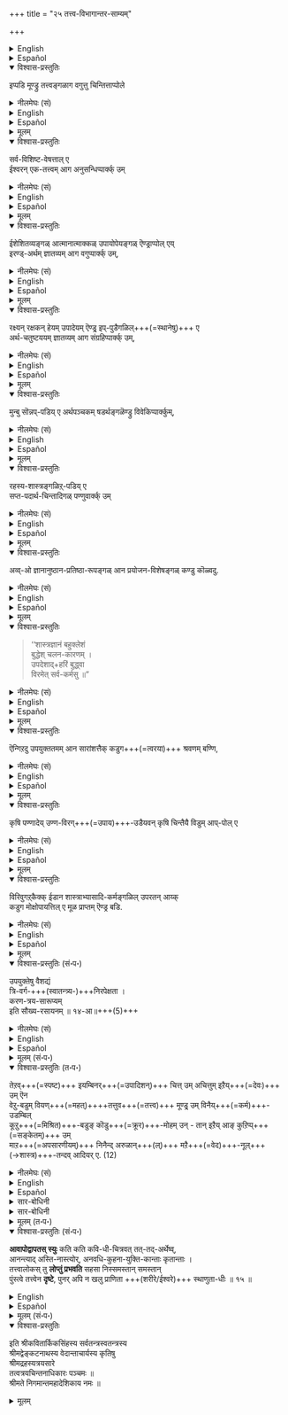 +++
title = "२५ तत्त्व-विभागान्तर-साम्यम्"

+++
<details><summary>English</summary>

OTHER CLASSIFICATIONS OF THE TATVAS OR ‘REALS':
</details>

<details><summary>Español</summary>

OTHER CLASSIFICATIONS OF THE TATVAS OR ‘REALS':
</details>

<details open><summary>विश्वास-प्रस्तुतिः</summary>

इप्पडि मूण्ड्रु तत्त्वङ्गळाग वगुत्तु चिन्तित्ताप्पोले  
</details>

<details><summary>नीलमेघः (सं)</summary>

इत्थं त्रीणि तत्त्वानीति विभज्य चिन्तयताम् इव
</details>

<details><summary>English</summary>

Here we have classified the Tattvas into three.  
</details>

<details><summary>Español</summary>

Here we have classified the Tattvas into three.  
</details>


<details><summary>मूलम्</summary>

इप्पडि मूण्ड्रु तत्त्वङ्गळाग वगुत्तु चिन्तित्ताप्पोले  
</details>

<details open><summary>विश्वास-प्रस्तुतिः</summary>

सर्व-विशिष्ट-वेषत्ताल् ए  
ईश्वरन् एक-तत्त्वम् आग अनुसन्धिप्पार्क्क् उम्  
</details>

<details><summary>नीलमेघः (सं)</summary>

सर्व-विशिष्ट-वेषेणेश्वर एकं तत्त्वम् इत्य् अनुसंदधताम्, 
</details>

<details><summary>English</summary>

So also some consider Iśvara 48 the only real or Tattva,  
because all other reals are His attributes.  
</details>

<details><summary>Español</summary>

So also some consider Iśvara 48 the only real or Tattva,  
because all other reals are His attributes.  
</details>
 


<details><summary>मूलम्</summary>

सर्वविशिष्टवेषत्ताले ईश्वरन् एकतत्त्वमाग अनुसन्धिप्पार्क्कुम्  
</details>

<details open><summary>विश्वास-प्रस्तुतिः</summary>

ईशेशितव्यङ्गळ् आत्मानात्माक्कळ् उपायोपेयङ्गळ् ऎण्ड्राप्पोल् एय्  
इरण्ड्-अर्थम् ज्ञातव्यम् आग वगुप्पार्क्क् उम्,  
</details>

<details><summary>नीलमेघः (सं)</summary>

ईशेशितव्ये, आत्मानात्मानौ, उपायोपेयौ  
इत्य्-एवं-रीत्या ऽर्थ-द्वयं ज्ञातव्यतया विभजमानानाम्  

</details>

<details><summary>English</summary>

Some have classified the tattvas into two as follows:  
The ruler and the ruled;  
the self and the non-self;  
the means and the end (upāya and upeya ).
</details>

<details><summary>Español</summary>

Some have classified the tattvas into two as follows:  
The ruler and the ruled;  
the self and the non-self;  
the means and the end (upāya and upeya ).
</details>

<details><summary>मूलम्</summary>

ईशेशितव्यङ्गळ् आत्मानात्माक्कळ् उपायोपेयङ्गळॆण्ड्राप्पोलेय् इरण्डर्थम् ज्ञातव्यमाग वगुप्पार्क्कुम्,  
</details>

<details open><summary>विश्वास-प्रस्तुतिः</summary>

रक्ष्यन् रक्षकन् हेयम् उपादेयम् ऎण्ड्र् इप्-पुडैगळिल्+++(=स्थानेषु)+++ ए  
अर्थ-चतुष्टययम् ज्ञातव्यम् आग संग्रहिप्पार्क्क् उम्,  
</details>

<details><summary>नीलमेघः (सं)</summary>

रक्ष्यो रक्षको, हेयम् उपादेयं चेत्य् एवं-प्रकारैर् अर्थ-चतुष्टयं ज्ञातव्यत्वेन संगृह्णानानाम्,
</details>


<details><summary>English</summary>

Some classify what should be known into four :  
the Saviour and that which is to be saved;  
that which should be rejected and that which should be accepted. 
</details>

<details><summary>Español</summary>

Some classify what should be known into four :  
the Saviour and that which is to be saved;  
that which should be rejected and that which should be accepted. 
</details>


<details><summary>मूलम्</summary>

रक्ष्यन् रक्षकन् हेयमुपादेय मॆण्ड्रिप्पुडैगळिले अर्थचतुष्टययम् ज्ञातव्यमाग संग्रहिप्पार्क्कुम्,  
</details>


<details open><summary>विश्वास-प्रस्तुतिः</summary>

मुन्बु सॊन्नप्-पडिय् ए अर्थपञ्चकम् षडर्थङ्गळॆण्ड्रु विवेकिप्पार्क्कुम्,  
</details>

<details><summary>नीलमेघः (सं)</summary>

पूर्वोक्तरीत्याऽर्थ-पञ्चकम् इति अर्थषट्कम् इति विवेचयताम्, 
</details>

<details><summary>English</summary>

Others classify what should be known under five heads  
as pointed out before  
and others into six. 
</details>

<details><summary>Español</summary>

Others classify what should be known under five heads  
as pointed out before  
and others into six. 
</details>


<details><summary>मूलम्</summary>

मुन्बु सॊन्नप्पडिये अर्थपञ्चकम् षडर्थङ्गळॆण्ड्रु विवेकिप्पार्क्कुम्,  
</details>

<details open><summary>विश्वास-प्रस्तुतिः</summary>

रहस्य-शास्त्रङ्गळिऱ्-‌पडिय् ए  
सप्त-पदार्थ-चिन्तादिगळ् पण्णुवार्क्क् उम्  
</details>

<details><summary>नीलमेघः (सं)</summary>

रहस्य-शास्त्रोक्त-रीत्या सप्त-पदार्थी-चिन्तादिकं कुर्वाणानां च  
</details>


<details><summary>English</summary>

In the Rahasyaśāstras, what should be known is stated to be seven. 
</details>

<details><summary>Español</summary>

In the Rahasyaśāstras, what should be known is stated to be seven. 
</details>


<details><summary>मूलम्</summary>

रहस्यशास्त्रङ्गळिऱ्‌पडिये सप्तपदार्थचिन्तादिगळ् पण्णुवार्क्कुम्  
</details>


<details open><summary>विश्वास-प्रस्तुतिः</summary>

अव्व्-ओ ज्ञानानुष्ठान-प्रतिष्ठा-रूपङ्गळ् आन प्रयोजन-विशेषङ्गळ् कण्डु कॊळ्वदु.  
</details>

<details><summary>नीलमेघः (सं)</summary>

तत्-तज्-ज्ञानानुष्ठान-प्रतिष्ठा-रूपाः प्रयोजन-विशेषा द्रष्टव्याः । 
</details>

<details><summary>English</summary>

To all those who think in those varied ways,  
there are respective advantages  
accruing to the strengthening of their knowledge and their daily observances.
</details>

<details><summary>Español</summary>

To all those who think in those varied ways,  
there are respective advantages  
accruing to the strengthening of their knowledge and their daily observances.
</details>


<details><summary>मूलम्</summary>

अव्वो ज्ञानानुष्ठानप्रतिष्ठारूपङ्गळान प्रयोजनविशेषङ्गळ् कण्डु कॊळ्वदु.  
</details>



<details open><summary>विश्वास-प्रस्तुतिः</summary>

> ‘‘शास्त्रज्ञानं बहुक्लेशं  
बुद्धेश् चलन-कारणम् ।  
उपदेशाद्+हरिं बुद्ध्वा  
विरमेत् सर्व-कर्मसु ॥” 
</details>

<details><summary>नीलमेघः (सं)</summary>

> ‘‘शास्त्रज्ञानं बहुक्लेशं  
बुद्धेश् चलन-कारणम् ।  
उपदेशाद्+हरिं बुद्ध्वा  
विरमेत् सर्व-कर्मसु ॥” 

</details>

<details><summary>English</summary>

What is said in the following śloka , is of course true:

"A knowledge of the śāstras  
can be obtained only with the greatest difficulty.  
Further it may unsettle the mind.  
Therefore having obtained a knowledge of Hari  
from the teaching of the guru,  
a man should cease from all such activities." 

This does not mean that one should make no attempt to learn the śāstras. 
</details>

<details><summary>Español</summary>

What is said in the following śloka , is of course true:

"A knowledge of the śāstras  
can be obtained only with the greatest difficulty.  
Further it may unsettle the mind.  
Therefore having obtained a knowledge of Hari  
from the teaching of the guru,  
a man should cease from all such activities." 

This does not mean that one should make no attempt to learn the śāstras. 
</details>


<details><summary>मूलम्</summary>

‘‘शास्त्रज्ञानं बहुक्लेशं बुद्धेश्चलनकारणम् । उपदेशाद्धरिं बुद्ध्वा विरमेत्सर्वकर्मसु ॥” 
</details>

<details open><summary>विश्वास-प्रस्तुतिः</summary>

ऎन्गिऱदु उपयुक्ततमम् आन सारांशत्तैक् कडुग+++(=त्वरया)+++ श्रवणम् बण्णि, 
</details>

<details><summary>नीलमेघः (सं)</summary>

इत्य् उक्तिः,  
उपयुक्ततमं सारांशं तूर्णं श्रुत्वा  
</details>

<details><summary>English</summary>

It only means that one should learn what is most important as quickly as possible 
</details>

<details><summary>Español</summary>

It only means that one should learn what is most important as quickly as possible 
</details>
 


<details><summary>मूलम्</summary>

ऎन्गिऱदु उपयुक्ततममान सारांशत्तैक् कडुग श्रवणम्बण्णि, 
</details>

<details open><summary>विश्वास-प्रस्तुतिः</summary>

कृषि पण्णादेय् उण्ण-विरग्+++(=उपाय)+++-उडैयवन् कृषि चिन्तैयै विडुम् आप्-पोल् ए
</details>

<details><summary>नीलमेघः (सं)</summary>

कृषिम् अन्तरैव भोक्तुम् उपायम् उपेयिवान्  
कृषिचिन्तां यथा त्यजति 
</details>

<details><summary>English</summary>

The man who has enough to eat without tilling the soil  
would never think of tilling it. 

(So also without wasting time over what is unimportant,  
we should, as soon as possible, adopt the means prescribed for mokṣa,)
</details>

<details><summary>Español</summary>

The man who has enough to eat without tilling the soil  
would never think of tilling it. 

(So also without wasting time over what is unimportant,  
we should, as soon as possible, adopt the means prescribed for mokṣa,)
</details>


<details><summary>मूलम्</summary>

कृषि पण्णादेयुण्णविरगुडैयवन् कृषि चिन्तैयै विडुमाप्पोले
</details>

<details open><summary>विश्वास-प्रस्तुतिः</summary>

विरिवुगऱ्‌कैक्क् ईडान शास्त्राभ्यासादि-कर्मङ्गळिल् उपरतन् आय्क्  
कडुग मोक्षोपायत्तिल् ए मूळ प्राप्तम् ऎण्ड्र बडि.  
</details>

<details><summary>नीलमेघः (सं)</summary>

तथा विस्तरेणाभ्यसनार्ह-शास्त्राभ्यासादि-कर्मभ्य 
उपरतेन  
झट् इति मोक्षोपाये प्रवर्तितव्यम् इत्येतत्-परा । 
</details>

<details><summary>English</summary>

and proceed at once to adopt the means learnt therefrom for attaining mokṣa ,  
without spending too much time over elaborate treatises,  
which might cause delay in the adoption of the means. 
</details>

<details><summary>Español</summary>

and proceed at once to adopt the means learnt therefrom for attaining mokṣa ,  
without spending too much time over elaborate treatises,  
which might cause delay in the adoption of the means. 
</details>


<details><summary>मूलम्</summary>

विरिवुगऱ्‌कैक् कीडान शास्त्राभ्यासादिकर्मङ्गळिल् उपरतनाय्क् कडुग मोक्षोपायत्तिले मूळ प्राप्तमॆण्ड्रबडि.  
</details>


<details open><summary>विश्वास-प्रस्तुतिः (सं॰प॰)</summary>

उपयुक्तेषु वैशद्यं  
त्रि-वर्ग-+++(स्वातन्त्र्य-)+++निरपेक्षता ।  
करण-त्रय-सारूप्यम्  
इति सौख्य-रसायनम् ॥  १४-आ॥+++(5)+++
</details>

<details><summary>नीलमेघः (सं)</summary>

उपयुक्तेषु वैशद्यं  
त्रि-वर्ग-+++(स्वातन्त्र्य-)+++निरपेक्षता ।  
करण-त्रय-सारूप्यम्  
इति सौख्य-रसायनम् ॥  १४-आ॥+++(5)+++
</details>


<details><summary>English</summary>

A clear knowledge of what is useful,  
indifference to the three ends (dharma, artha, and kama)  
and being one in thought, word and deed -  
these constitute the elixir of happiness.
</details>

<details><summary>Español</summary>

A clear knowledge of what is useful,  
indifference to the three ends (dharma, artha, and kama)  
and being one in thought, word and deed -  
these constitute the elixir of happiness.
</details>


<details><summary>मूलम् (सं॰प॰)</summary>

उपयुक्तेषु वैशद्यं त्रिवर्गनिरपेक्षता ।  
करणत्रयसारूप्यमिति सौख्यरसायनम् ॥  १४-आ॥
</details>



<details open><summary>विश्वास-प्रस्तुतिः (त॰प॰)</summary>

तेऱव्+++(=स्पष्ट)+++ इयम्बिनर्+++(=उपादिशन्)+++ चित्त् उम् अचित्तुम् इऱैय्+++(=देवः)+++ उम् ऎन  
वेऱु-बडुम् वियण्+++(=महत्)++++तत्तुव+++(=तत्त्व)+++ मूण्ड्र् उम् विनैय्+++(=कर्म)+++-उडम्बिल्  
कूऱु+++(=मिश्रित)+++-बडुङ् कॊडु+++(=क्रूर)+++-मोहम् उन् - तान् इऱैय् आङ् कुऱिप्प्+++(=सङ्केतम्)+++ उम्  
माऱ+++(=अपसारणीयम्)+++ निनैन्द् अरुळान्+++(ल्)+++ मऱै+++(=वेद)+++-नूल्+++(→शास्त्र)+++-तन्दव् आदियर् ए. (12)
</details>

<details><summary>नीलमेघः (सं)</summary>

(अधिकारार्थसंग्राहकगाथा)  
( गाथा )  
दृढ-प्रतिष्ठितं यथा स्यात् तथोपदिदिशुः  
चिच् चाचिच्च स्वामी चेति  
विभिन्नानि विस्मयनीयानि तत्त्वानि त्रीणि,  
कर्ममय-देहे भवन् क्रूर-मोहः,  

> "अहं स्वामी"ति बुद्धिश् च निवर्तेताम्  

इति विचिन्त्य  
कृपया वेद-शास्त्र-प्रदा आद्याः ॥

[[५१]]
</details>

<details><summary>English</summary>

Our ancient ācāryas  
who gave as the essence of the Veda have,  
out of compassion (for us),  
taught us clearly all about the three wonderful and varied tattvas,  
cit, acit and Iśvara  
in order to remove, from our minds,  
the cruel delusion in regard to the body  
arising from karma and  
the notion that we are independent (of the Lord).
</details>

<details><summary>Español</summary>

Our ancient ācāryas  
who gave as the essence of the Veda have,  
out of compassion (for us),  
taught us clearly all about the three wonderful and varied tattvas,  
cit, acit and Iśvara  
in order to remove, from our minds,  
the cruel delusion in regard to the body  
arising from karma and  
the notion that we are independent (of the Lord).
</details>

<details><summary>सार-बोधिनी</summary>

शिष्यबुद्धिसौकर्यार्थम् कीऴ्च् चॊन्न अधिकारार्थत्तैप्  
पाट्टाल् ए संग्रहिक्किऱार्  
"तेऱ वियम्बिनर्" इत्यादिना ।  
मऱैनूल्दन्दवादियरे.  
मऱै वेदमागिऱ, नूल् - शास्त्रत्तै, तन्द - उपदेशित्तवर्गळान, आदियर् - पूर्वर्, पूर्वाचार्यर्गळॆण्ड्रबडि.  
अरुळाल् - कृपैयाल्, ख्यातिलाभपूजापेक्षैयण्ड्रिक्के केवलकृपैयाले ऎण्ड्रबडि.  

इदऱ्‌कु "तेऱवियम्बिनर्" ऎन्बद् ओड् अन्वयम्.  
"ऎदऱ्‌कागव्" ऎन्निल्?  
**विनैय्-उडम्बिल्** - कर्मत्ताले वन्द देहत्तिल्,  
**कूऱुबडुम्** - सेर्न्दुवरुम्,  
कॊडु मोहमुम् - नरकावहमान आत्मभ्रममुम्,  
**तानिऱैयाङ्गुऱिप्पुम्** - ताने स्वतन्त्रनागलामॆण्ड्र ऎण्णमुम्,  
इङ्गु अनीश्वरवादरुचियुम् विवक्षितम्.  
**माऱ निनैन्दु** - नमक्कुत् तीरवेण्डुमॆण्ड्रु निनैत्तु,  
सित्तुमसित्तुमिऱैयुमॆन वेऱुबडुम् - चेतनतत्त्वम्, अचेतनतत्त्वम्,  
शेषियान ईश्वरतत्त्वमॆण्ड्रु भिन्नभिन्नमान,  
वियण्ड्रत्तुवमूण्ड्रुम् - विस्मयनीयमान तत्त्वत्रयत्तैयुम्,  
तेऱ – अतिमन्दबुद्धिकळान नामुम् संशयविपर्ययमऱ तॆळियुम्बडि,  
इयम्बिनर् - उपदेशित्तार्गळॆण्ड्र पडि.  

इदनाल् विशदमान तम्मुडैय तत्त्वत्रयज्ञानम्  
‘‘उपदेशाद्धरिं बुध्वा’’ ऎन्गिऱबडि  
शास्त्राभ्यासप्रयासमण्ड्रिक्क् ए  
केवलाचार्योपदेशत्तालेय् ए वन्दद्  
ऎण्ड्रु सूचितम्.  
</details>


<details><summary>सार-बोधिनी</summary>

इप्पडि तत्त्वत्रयत्तैयुम् तेऱवियम्बिनर् -  
संशयविपर्ययमऱत् तॆळियुम्बडिय् उपदेशित्तार्गळ् ऎन्नप्पोम् ओ?  
इत्तत्त्वत्रयनिश्चयत्तालिप्पोदुळ्ळ मतान्तरङ्गळा लुण्डान संशयादिकळ् पोनालुम् भाविकळान विचित्रङ्गळान सिद्धान्ताभासङ्गळाल् पुनरपि संशयादिकळुण्डागक्कूडुमागैयालिन्द तत्त्वनिरूपणम् निरर्थकमागादो वॆन्गिऱ शंकैयै हृदि निधाय इन्द तत्त्वत्रयचिन्तनमे उत्तरकालभाविसंशयादिकळुक्कुम् निवर्तकमॆण्ड्रु समाधानमरुळिच्चॆय्गिऱार् आवापोद्वापतस्स्युरिति । तत्तदर्थेषु – अव्वो पदार्थ विषयत्तिल्, अस्तिनास्त्योः – अस्ति ऎन्गिऱ व्यवहारत्तुक्कुम् नास्ति ऎन्गिऱ व्यवहारत्तुक्कुम्. आनन्त्यात् – अनन्तत्वमुण्डागैयाल्. आवापोद्वापतः – आवापो नाम स्वीकारः । उद्वापः – त्यागः, तस्मात् । अदावदु नैयायिकन् समवायमुण्डॆण्ड्रु व्यवहरिप्पदाल् अवनालदु स्वीकरिक्कप्पडुगिऱदु. इल्लैयॆण्ड्रु व्यवहरिप्पदाल् वेदान्तिकळालदु त्यजिक्कप्पडुगिऱदु. वेदान्तिकळाल् सत्वरजस्तमस्सुक्कळिल् शास्त्रत्तिल् अस्ति ऎन्गिऱ व्यवहारमिरुप्पदालवैगळ् स्वीकरिक्कप्पडुगिऱदुगळ्. नैयायिकर्गळालदु त्यजिक्कप्पडुगिऱदु. इप्पडिये इतरपदार्थङ्गळिलुङ् गण्डुगॊळ्वदु. इप्पडियॊरुवनङ्गीकरित्त समवायत्तैयुम् मट्रॊरु वनङ्गीकरित्त सत्वादिकळैयुम् इन्नुम् सिलवट्रैयुङ् गूट्टिनाल् भिन्नभिन्नसिद्धान्तङ्गळाग मुडियुमॆण्ड्रबडि. अदिल् दृष्टान्तमरुळिच्चॆय्गिऱार् कविधीचित्रवत् इति । कविगळुडैय बुद्धिचातुर्यत्ताले सॆय्यप्पट्ट चित्रकाव्यम् पोले, अदावदु भारतत्तिल् सॊल्लप्पट्ट शकुन्तलोपाख्यानत्तै मात्तिरम् स्वीकरित्तु अदिलिल्लाद अभिज्ञानदानदुर्वासऋष्यागमनशापप्रदानादिकळान सिल अपूर्वार्थङ्गळैयुम् कूट्टि सॆय्यप्पट्ट शाकुन्तलादिविचित्रकाव्यम् पोले ऎण्ड्रबडि. कतिकति कृतान्ताः – अनेकसिद्धान्ताः, स्युः – उण्डागक्कूडुम्. संभावनायां लिङ् । आनालन्द सिद्धान्तङ्गळ् आवापोद्वापङ्गळाले कल्पितङ्गळागैयाल् बुद्धिमान्गळुक्कु अदिलादरमुण्डागादेयॆन्न अवैगळै विशेषिप्पिक्किऱार् अनवधिकुहनायुक्तिकान्ता इति । अनवधि – ऎल्लैयिल्लाद, कुहना – वञ्चनै, तत्संबन्धिकळान युक्तिकळाले, कान्ताः – समीचीनयुक्तियुक्तङ्गळ्बोल् भासिक्किऱ ऎण्ड्रबडि. इदनालन्द सिद्धान्तङ्गळ् आवापोद्वापकल्पितङ्गळानबोदिलुम् विचित्रयुक्तियुक्तङ्गळागैयाल् बुद्धिमान्गळुक्कुमवैगळ् कदाचिदादरणीयङ्गळागलामॆण्ड्रदायिट्रु. इप्पडि आवापोद्वापत्तालनेकसिद्धान्तङ्गळ् संभावितमानालदनालिप्पॊऴुदु पण्णिन तत्त्वनिश्चयत्तुक्कु बाधकम् वारादोवॆन्न, इन्द तत्त्वनिश्चयमे भाविसिद्धान्तङ्गळुक्कॆल्लाम् निवर्तकमामॆन्गिऱार् तत्त्वालोकस्त्वित्यादिना । निस्समः – समशब्द मधिकत्तुक्कुमुपलक्षणम्. समाभ्यधिकरहितमान वॆण्ड्रबडि. तत्त्वालोकः – ‘‘भोक्ता भोग्यं प्रेरितारञ्च मत्वा’’ ऎन्गिऱ श्रुतिसिद्धमान तत्त्वविषयकमान तत्त्वालोकम् यथार्थज्ञानम्. तु ऎन्बदाल् श्रुतिजन्यमान इन्द तत्त्वज्ञानत्तिनुडैय भाविसर्वविरोधिनिवर्तकत्वरूपवैलक्षण्यम् सॊल्लप्पडुगिऱदु. तान् समस्तान् – आपाततो रम्यङ्गळान अन्द सर्वसिद्धान्तङ्गळैयुम्, सहसा लोप्तुं – ज्ञानान्तरव्यवधानमण्ड्रिक्के निवर्तिप्पिक्क, प्रभवति – समर्थमागिऱदु. ऒरुवनुक्कु शास्त्रपरामर्शत्ताले प्रमात्मकमान तत्त्वनिश्चयम् पिऱन्दाल् अवनुक्कु पिन्बुण्डागुम् मतान्तरङ्गळाले कलक्कमे उण्डागादॆण्ड्रु करुत्तु. उक्तार्थत्तै अर्थान्तरन्यासत्ताले दृढीकरिक्किऱार् पुंस्त्वेत्यादिना । ऒरुवनाले ‘‘स्थाणुर्वा पुरुषो वा" ऎन्गिऱ संशयोत्तरं ‘‘पुरुषत्वव्याप्यकरादिमान्’’ ऎन्गिऱ विशेषदर्शनत्ताले पुंस्त्वमानदु साक्षात्करिक्कप्पट्टालवनुक्कु विशेषादर्शनरूप अदावदु सामान्यदर्शनरूपसंशयविपर्ययसामग्रीनाशात् स्थाणुतादिः – स्थाणुत्वरूपकोट्यन्तरम्. पुनरपि न प्राणिता खलु – भासिक्कादण्ड्रो? इङ्गु स्थाणुतैक्कुप् प्राणनम् संशयविपर्ययादिकळिल् भानम्. आदिपदत्ताल् शिलास्तंभत्वादिकळ् विवक्षितङ्गळ्. ‘‘स्थाणुताधीः’’ ऎन्गिऱ पाठत्तिल् पुंस्त्वदर्शनम् वन्दाल् स्थाणुत्वविषयबुद्धियुण्डागादॆण्ड्रु सरसमाग अर्थसिद्धियुमुण्डु. इप्पडि लोकसिद्धार्थान्तरन्यासम्बोल् शास्त्रसिद्धार्थान्तरन्यासमुमिङ्गु द्योतितमागिऱदु. अदावदु जगत्कारणमान ब्रह्म पुरुषसूक्तादिप्रसिद्धपरमपुरुषना? स्थाणुर्वा? अदावदु रुद्रना? ऎन्गिऱ संशयानन्तरं ऒरुवनुक्कु अबाधितप्रमाणङ्गळैक्कॊण्डु जगत्कारणत्तुक्कु पुंस्त्वमानदु अदावदु परमपुरुषत्वमानदु साक्षात्कारतुल्यमान निश्चयत्ताले विषयीकृतमानालवनुक्कु जगत्कारणत्तिल् (स्थाणुतादिः) रुद्रत्व चतुर्मुखत्वादिकळ् भासिक्कादण्ड्रोवॆण्ड्रु. इङ्गु इन्द अर्थान्तरन्यासम् नाटकङ्गळिल् उत्तराङ्कार्थसूचकमान ‘‘अङ्कान्तपात्रैरङ्कास्यमुत्तराङ्कार्थसूचनं’’ ऎण्ड्रु सॊल्लप्पट्ट अङ्कास्यम्बोल् उत्तराधिकारार्थनिर्णयत्तिऱ्‌कु सूचकमायुमागिऱदु.   
</details>


<details><summary>मूलम् (त॰प॰)</summary>

तेऱवियम्बिनर् सित्तुमसित्तुमिऱैयुमॆन  
वेऱुबडुम् वियण्ड्रत्तुवमूण्ड्रुम् विनैयुडम्बिल्  
कूऱुबडुङ् गॊडुमोगमुन् दानिऱैयाङ्गुऱिप्पुम्  
माऱ निनैन्दरुळान् मऱैनूल्दन्द वादियरे. (12)
</details>



<details open><summary>विश्वास-प्रस्तुतिः (सं॰प॰)</summary>

**आवापोद्वापतस् स्युः** कति कति कवि-धी-चित्रवत् तत्-तद्-अर्थेष्व्,  
आनन्त्याद् अस्ति-नास्त्योर्, अनवधि-कुहना-युक्ति-कान्ताः कृतान्ताः ।  
तत्त्वालोकस् तु **लोप्तुं प्रभवति** सहसा निस्समस्तान् समस्तान्  
पुंस्त्वे तत्त्वेन **दृष्टे**, पुनर् अपि न खलु प्राणिता +++(शरीरे/ईश्वरे)+++ स्थाणुता-धीः ॥ १५ ॥
</details>

<details><summary>English</summary>

By the addition of a point here  
and the omission of a point there,  
there are countless systems of thought,  
each appearing beautiful with fallacious arguments  
owing to the endless differences due to 'is' and 'is not'.  
These are indeed as numerous as the poems  
composed by the imagination of poets  
(some omitting an incident  
and others inventing an incident and so forth).  
Notwithstanding this,  
the unparalleled vision of the truth (about the tattvas) will make them all vanish at once into thin air.  
When the man is seen in reality,  
the delusion that ~~he is an animal or~~ a log of wood, sthāṇu vanishes at once.  

So also when, with the help of the pramāṇas, Puruṣottama is ascertained as the Supreme Deity,  
the delusion that Rudra (Sthāṇu) or any other is the Supreme Deity is at once dispelled.
</details>

<details><summary>Español</summary>

By the addition of a point here  
and the omission of a point there,  
there are countless systems of thought,  
each appearing beautiful with fallacious arguments  
owing to the endless differences due to 'is' and 'is not'.  
These are indeed as numerous as the poems  
composed by the imagination of poets  
(some omitting an incident  
and others inventing an incident and so forth).  
Notwithstanding this,  
the unparalleled vision of the truth (about the tattvas) will make them all vanish at once into thin air.  
When the man is seen in reality,  
the delusion that ~~he is an animal or~~ a log of wood, sthāṇu vanishes at once.  

So also when, with the help of the pramāṇas, Puruṣottama is ascertained as the Supreme Deity,  
the delusion that Rudra (Sthāṇu) or any other is the Supreme Deity is at once dispelled.
</details>


<details><summary>मूलम् (सं॰प॰)</summary>

आवापोद्वापतस्स्युः कतिकति कविधीचित्रवत्ततदर्थेष्व्  
आनन्त्यादस्तिनास्त्योरनवधिकुहनायुक्तिकान्ताः कृतान्ताः ।  
तत्त्वालोकस्तु लोप्तुं प्रभवति सहसा निस्समस्तान् समस्तान्  
पुंस्त्वे तत्त्वेन दृष्टे पुनरपि न खलु प्राणिता (स्थाणुतादिः) स्थाणुताधीः ॥ १५ ॥
</details>



<details open><summary>विश्वास-प्रस्तुतिः</summary>

इति श्रीकवितार्किकसिंहस्य सर्वतन्त्रस्वतन्त्रस्य  
श्रीमद्वेङ्कटनाथस्य वेदान्ताचार्यस्य कृतिषु  
श्रीमद्रहस्यत्रयसारे  
तत्वत्रयचिन्तनाधिकारः पञ्चमः ॥  
श्रीमते निगमान्तमहादेशिकाय नमः ॥
</details>

<details><summary>मूलम्</summary>

इति श्रीकवितार्किकसिंहस्य सर्वतन्त्रस्वतन्त्रस्य  
श्रीमद्वेङ्कटनाथस्य वेदान्ताचार्यस्य कृतिषु  
श्रीमद्रहस्यत्रयसारे  
तत्वत्रयचिन्तनाधिकारः पञ्चमः ॥  
श्रीमते निगमान्तमहादेशिकाय नमः ॥
</details>

